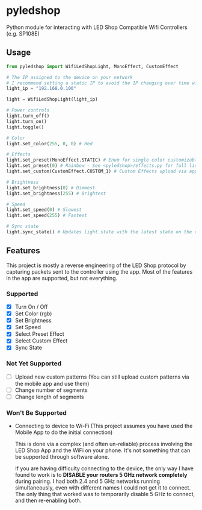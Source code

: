 # pyledshop
Python module for interacting with LED Shop Compatible Wifi Controllers (e.g. SP108E)

## Usage

```py
from pyledshop import WifiLedShopLight, MonoEffect, CustomEffect

# The IP assigned to the device on your network
# I recommend setting a static IP to avoid the IP changing over time with DHCP
light_ip = "192.168.0.100" 

light = WifiLedShopLight(light_ip)

# Power controls
light.turn_off()
light.turn_on()
light.toggle()

# Color
light.set_color(255, 0, 0) # Red

# Effects
light.set_preset(MonoEffect.STATIC) # Enum for single color customizable effects
light.set_preset(0) # Rainbow - See <pyledshop>/effects.py for full list of values
light.set_custom(CustomEffect.CUSTOM_1) # Custom Effects upload via app

# Brightness
light.set_brightness(0) # Dimmest
light.set_brightness(255) # Brightest

# Speed
light.set_speed(0) # Slowest
light.set_speed(255) # Fastest

# Sync state
light.sync_state() # Updates light.state with the latest state on the controller
```

## Features

This project is mostly a reverse engineering of the LED Shop protocol by capturing packets sent to the controller using the app.
Most of the features in the app are supported, but not everything.

### Supported
- [x] Turn On / Off
- [x] Set Color (rgb)
- [x] Set Brightness
- [x] Set Speed
- [x] Select Preset Effect
- [x] Select Custom Effect
- [x] Sync State

### Not Yet Supported
- [ ] Upload new custom patterns (You can still upload custom patterns via the mobile app and use them)
- [ ] Change number of segments
- [ ] Change length of segments

### Won't Be Supported
- Connecting to device to Wi-Fi (This project assumes you have used the Mobile App to do the initial connection)

  This is done via a complex (and often un-reliable) process involving the LED Shop App and the WiFi on your phone. It's not something that can be supported through software alone.

  If you are having difficulty connecting to the device, the only way I have found to work is to **DISABLE your routers 5 GHz network completely** during pairing. I had both 2.4 and 5 GHz networks running simultaneously, even with different names I could not get it to connect. The only thing that worked was to temporarily disable 5 GHz to connect, and then re-enabling both.

